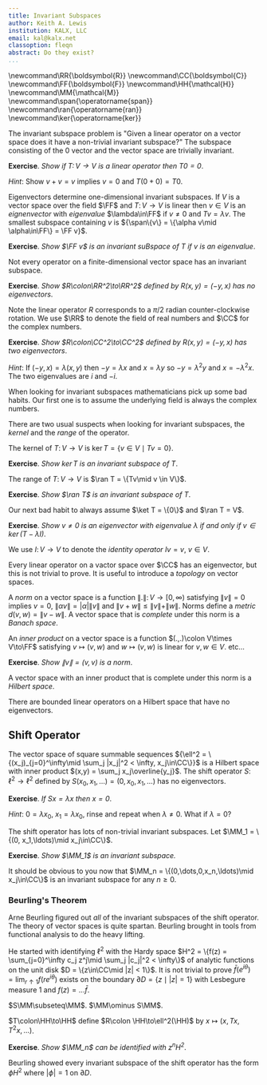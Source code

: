 ```yaml
---
title: Invariant Subspaces
author: Keith A. Lewis
institution: KALX, LLC
email: kal@kalx.net
classoption: fleqn
abstract: Do they exist?
...
```


\newcommand\RR{\boldsymbol{R}}
\newcommand\CC{\boldsymbol{C}}
\newcommand\FF{\boldsymbol{F}}
\newcommand\HH{\mathcal{H}}
\newcommand\MM{\mathcal{M}}
\newcommand\span{\operatorname{span}}
\newcommand\ran{\operatorname{ran}}
\newcommand\ker{\operatorname{ker}}

The invariant subspace problem is "Given a linear operator on a vector space does it have
a non-trivial invariant subspace?" The subspace consisting of the 0 vector and the
vector space are trivially invariant.

__Exercise__. _Show if $T\colon V\to V$ is a linear operator then $T0 = 0$_.

_Hint_: Show $v + v = v$ implies $v = 0$ and $T(0 + 0) = T0$.

Eigenvectors determine one-dimensional invariant subspaces.
If $V$ is a vector space over the field $\FF$ and $T\colon V\to V$ is
linear then $v\in V$ is an _eignenvector_ with _eigenvalue_ $\lambda\in\FF$
if $v\not=0$ and $Tv = \lambda v$.
The smallest subspace containing $v$ is ${\span\{v\} = \{\alpha v\mid \alpha\in\FF\} = \FF v}$.

__Exercise__. _Show $\FF v$ is an invariant suBspace of $T$ if $v$ is an eigenvalue_.

Not every operator on a finite-dimensional vector space has an invariant subspace.

__Exercise__. _Show $R\colon\RR^2\to\RR^2$ defined by $R(x, y) = (-y, x)$ has no eigenvectors_.

Note the linear operator $R$ corresponds to a $\pi/2$ radian counter-clockwise rotation.
We use $\RR$ to denote the field of real numbers and $\CC$ for the complex numbers.

__Exercise__. _Show $R\colon\CC^2\to\CC^2$ defined by $R(x, y) = (-y, x)$ has two eigenvectors_.

_Hint_: If $(-y, x) = \lambda(x,y)$ then $-y = \lambda x$ and $x = \lambda y$
so $-y = \lambda^2 y$ and $x = -\lambda^2 x$. The two eigenvalues are $i$ and $-i$.

When looking for invariant subspaces mathematicians pick up some bad habits.
Our first one is to assume the underlying field is always the complex numbers.

There are two usual suspects when looking for invariant subspaces, the _kernel_ and
the _range_ of the operator.

The kernel of $T\colon V\to V$ is $\ker T = \{v\in V\mid Tv = 0\}$.

__Exercise__. _Show $\ker T$ is an invariant subspace of $T$_.

The range of $T\colon V\to V$ is $\ran T = \{Tv\mid v \in V\}$.

__Exercise__. _Show $\ran T$ is an invariant subspace of $T$_.

Our next bad habit to always assume $\ket T = \{0\}$ and $\ran T = V$.

__Exercise__. _Show $v\not=0$ is an eigenvector with eigenvalue $\lambda$
if and only if $v\in\ker(T-\lambda I)$_.

We use $I\colon V\to V$ to denote the _identity operator_ $Iv = v$, $v\in V$.

Every linear operator on a vactor space over $\CC$ has an eigenvector, but this
is not trivial to prove. It is useful to introduce a _topology_ on vector spaces.

<!--

Topology is the mathematical study of the work 'near'.
It took quite some time to come up with the definition that a topology on
a set is a collection of subsets that is closed under finite intersection
and arbitrary unions.

A _metric_ on a set $S$ is a "distance" function $d\colon S\times S\to [0,\infty)$ satisfying
$d(x, y) = d(y, x)$, and $d(x,z) \ge d(x,y) + d(y,z)$ for $x,y,z\in S$.[^1]
Distance is symmetric and side trips never decrease the distance.

[^1]: Typically the condition $d(x,y) = 0$ implies $x = y$ is also required.
One can define an equivalence relation on $S$ by $x\sim y$ if and only if
$d(x,y) = 0$. If $[x] = \{y\in S\mid y\sim x\}$ then $d([x],[y]) = d(x,y)$
is well-defined and $d([x],[y]) = 0$ if and only if $[x] = [y]$.

__Exercise__. _Show $d(x,x) = 0$_.

_Hint_: $d(x, x) \ge 2d(x,x)$ and $d(x,x)\ge 0$.

A metric defines a topology. Define the _open ball_ $B(x,r) = \{y\in S\mid d(x,y) < r\}$.

-->

A _norm_ on a vector space is a function $\|.\|\colon V\to[0,\infty)$ satisfying
$\|v\| = 0$ implies $v = 0$, $\|\alpha v\| = |\alpha| \|v\|$ and $\|v + w\| \le \|v\| + \|w\|$.
Norms define a _metric_ $d(v, w) = \|v - w\|$. A vector space that is
_complete_ under this norm is a _Banach space_.

An _inner product_ on a vector space is a function $(.,.)\colon V\times V\to\FF$
satisfying $v \mapsto (v,w)$ and $w\mapsto (v,w)$ is linear for $v, w\in V$. etc...

__Exercise__. _Show $\|v\| = (v, v)$ is a norm_.

A vector space with an inner product that is complete under this norm is a _Hilbert space_.

There are bounded linear operators on a Hilbert space that have no eigenvectors.

## Shift Operator

The vector space of square summable sequences
${\ell^2 = \{(x_j)_{j=0}^\infty\mid \sum_j |x_j|^2 < \infty, x_j\in\CC\}}$
is a Hilbert space with inner product $(x,y) = \sum_j x_j\overline{y_j}$.
The shift operator $S\colon\ell^2\to\ell^2$ defined by
$S(x_0, x_1, \ldots) = (0, x_0, x_1,\ldots)$ has no eigenvectors.

__Exercise__. _If $Sx = \lambda x$ then $x = 0$_.

_Hint_: $0 = \lambda x_0$, $x_1 = \lambda x_0$, rinse and repeat when $\lambda\not=0$.
What if $\lambda = 0$?

The shift operator has lots of non-trivial invariant subspaces. Let $\MM_1 = \{(0, x_1,\ldots)\mid x_j\in\CC\}$.

__Exercise__. _Show $\MM_1$ is an invariant subspace._

It should be obvious to you now that $\MM_n = \{(0,\dots,0,x_n,\ldots)\mid x_j\in\CC\}$
is an invariant subspace for any $n \ge 0$.

### Beurling's Theorem

Arne Beurling figured out _all_ of the invariant subspaces of the shift operator.
The theory of vector spaces is quite spartan. Beurling brought in tools from
functional analysis to do the heavy lifting.

He started with identifying $\ell^2$ with the Hardy space
$H^2 = \{f(z) = \sum_{j=0}^\infty c_j z^j\mid \sum_j |c_j|^2 < \infty\}$ of analytic
functions on the unit disk $D = \{z\in\CC\mid |z| < 1\}$.
It is not trivial to prove $\bar{f}(e^{i\theta}) = \lim_{r\uparrow 1} f(re^{i\theta})$ exists
on the boundary $\partial D = \{z\mid |z| = 1\}$ with Lesbegure measure 1
and $f(z) = ... \bar{f}$.

$S\MM\subseteq\MM$. $\MM\ominus S\MM$.

$T\colon\HH\to\HH$ define $R\colon \HH\to\ell^2(\HH)$
by $x\mapsto(x, Tx, T^2x,\ldots)$.

__Exercise__. _Show $\MM_n$ can be identified with $z^n H^2$_.

Beurling showed every invariant subspace of the shift operator has
the form $\phi H^2$ where $|\phi| = 1$ on $\partial D$.
